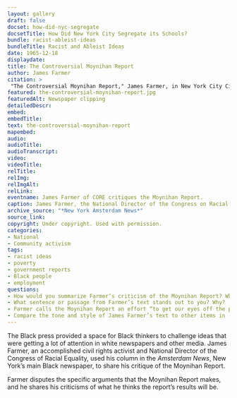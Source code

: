 ```yaml
--- 
layout: gallery
draft: false
docset: how-did-nyc-segregate
docsetTitle: How Did New York City Segregate its Schools?
bundle: racist-ableist-ideas
bundleTitle: Racist and Ableist Ideas
date: 1965-12-18
displaydate: 
title: The Controversial Moynihan Report
author: James Farmer
citation: >
 "The Controversial Moynihan Report," James Farmer, in New York City Civil Rights History Project, Accessed: [Month Day, Year], https://nyccivilrightshistory.org/gallery/the-controversial-moynihan-report.
featured: the-controversial-moynihan-report.jpg
featuredAlt: Newspaper clipping
detailedDescr: 
embed: 
embedTitle: 
text: the-controversial-moynihan-report
mapembed: 
audio: 
audioTitle: 
audioTranscript: 
video: 
videoTitle: 
relTitle: 
relImg: 
relImgAlt: 
relLink: 
eventname: James Farmer of CORE critiques the Moynihan Report.
caption: James Farmer, the National Director of the Congress on Racial Equality, responded to the Moynihan Report with a sharp criticism of its message.
archive_source: "*New York Amsterdam News*"
source_link: 
copyright: Under copyright. Used with permission.
categories: 
- National
- Community activism
tags: 
- racist ideas
- poverty
- government reports
- Black people
- employment
questions: 
- How would you summarize Farmer’s criticism of the Moynihan Report? What were his key points? Which of them do you find most convincing? 
- What sentence or passage from Farmer’s text stands out to you? Why? 
- Farmer calls the Moynihan Report an effort “to get our eyes off the prize.” What do you think he means by that? What do you think “the prize” is, to Farmer? 
- Compare the tone and style of James Farmer’s text to other items in [this document set](/topics/how-did-nyc-segregate). What differences or similarities do you notice? Why do you think Farmer uses the writing style that he does? How do you think he wants his readers to feel?
--- 
```


The Black press provided a space for Black thinkers to challenge ideas that were getting a lot of attention in white newspapers and other media. James Farmer, an accomplished civil rights activist and National Director of the Congress of Racial Equality, used his column in the *Amsterdam News*, New York’s main Black newspaper, to share his critique of the Moynihan Report.

Farmer disputes the specific arguments that the Moynihan Report makes, and he shares his criticisms of what he thinks the report’s results will be.
